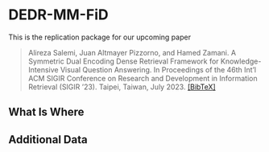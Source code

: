 # DEDR-MM-FiD
This is the replication package for our upcoming paper

> Alireza Salemi, Juan Altmayer Pizzorno, and Hamed Zamani. A Symmetric Dual Encoding Dense Retrieval Framework for Knowledge-Intensive Visual Question Answering. In Proceedings of the 46th Int’l ACM SIGIR Conference on Research and Development in Information Retrieval (SIGIR ’23). Taipei, Taiwan, July 2023. [[BibTeX]](paper.bib)

## What Is Where

## Additional Data
